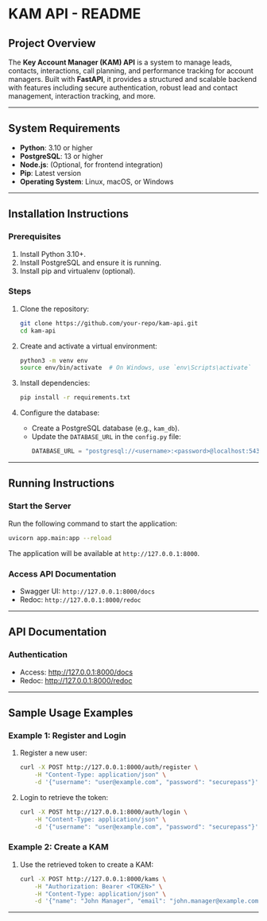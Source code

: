 # KAM API - README

## Project Overview
The **Key Account Manager (KAM) API** is a system to manage leads, contacts, interactions, call planning, and performance tracking for account managers. Built with **FastAPI**, it provides a structured and scalable backend with features including secure authentication, robust lead and contact management, interaction tracking, and more.

---

## System Requirements

- **Python**: 3.10 or higher
- **PostgreSQL**: 13 or higher
- **Node.js**: (Optional, for frontend integration)
- **Pip**: Latest version
- **Operating System**: Linux, macOS, or Windows

---

## Installation Instructions

### Prerequisites
1. Install Python 3.10+.
2. Install PostgreSQL and ensure it is running.
3. Install pip and virtualenv (optional).

### Steps
1. Clone the repository:
   ```bash
   git clone https://github.com/your-repo/kam-api.git
   cd kam-api
   ```

2. Create and activate a virtual environment:
   ```bash
   python3 -m venv env
   source env/bin/activate  # On Windows, use `env\Scripts\activate`
   ```

3. Install dependencies:
   ```bash
   pip install -r requirements.txt
   ```

4. Configure the database:
   - Create a PostgreSQL database (e.g., `kam_db`).
   - Update the `DATABASE_URL` in the `config.py` file:
     ```python
     DATABASE_URL = "postgresql://<username>:<password>@localhost:5432/kam_db"
     ```
---

## Running Instructions

### Start the Server
Run the following command to start the application:
```bash
uvicorn app.main:app --reload
```

The application will be available at `http://127.0.0.1:8000`.

### Access API Documentation
- Swagger UI: `http://127.0.0.1:8000/docs`
- Redoc: `http://127.0.0.1:8000/redoc`

---

## API Documentation

### Authentication
- Access:  http://127.0.0.1:8000/docs
- Redoc: http://127.0.0.1:8000/redoc
---

## Sample Usage Examples

### Example 1: Register and Login
1. Register a new user:
   ```bash
   curl -X POST http://127.0.0.1:8000/auth/register \
       -H "Content-Type: application/json" \
       -d '{"username": "user@example.com", "password": "securepass"}'
   ```

2. Login to retrieve the token:
   ```bash
   curl -X POST http://127.0.0.1:8000/auth/login \
       -H "Content-Type: application/json" \
       -d '{"username": "user@example.com", "password": "securepass"}'
   ```

### Example 2: Create a KAM
1. Use the retrieved token to create a KAM:
   ```bash
   curl -X POST http://127.0.0.1:8000/kams \
       -H "Authorization: Bearer <TOKEN>" \
       -H "Content-Type: application/json" \
       -d '{"name": "John Manager", "email": "john.manager@example.com"}'
   ```

---